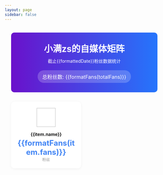 ```yaml
---
layout: page
sidebar: false
---
```

<script setup>
import { ref, computed, onMounted } from 'vue'

const media = [
    {
        icon: '/react-docs/self-media/icon/1.png',
        fans: 1170,
        name: '小红书'
    },
    {
        icon: '/react-docs/self-media/icon/2.png',
        fans: 58000,
        name: '哔哩哔哩'
    },
    {
        icon: '/react-docs/self-media/icon/3.png',
        fans: 23000,
        name: '抖音'
    },
    {
        icon: '/react-docs/self-media/icon/4.png',
        fans: 1585,
        name: '视频号'
    },
    {
        icon: '/react-docs/self-media/icon/5.png',
        fans: 14300,
        name: '掘金'
    },
    {
        icon: '/react-docs/self-media/icon/6.png',
        fans: 1849,
        name: '公众号'
    },
    {
        icon: '/react-docs/self-media/icon/7.png',
        fans: 21802,
        name: 'CSDN'
    },
    {
        icon: '/react-docs/self-media/icon/8.png',
        fans: 1,
        name: '爱奇艺'
    },
    {
        icon: '/react-docs/self-media/icon/9.png',
        fans: 36,
        name: '腾讯视频'
    },
    {
        icon: '/react-docs/self-media/icon/10.png',
        fans: 79,
        name: '微博'
    }
]

const totalFans = computed(() => {
  return media.reduce((sum, item) => sum + item.fans, 0)
})

const formatFans = (fans) => {
  if (fans >= 10000) {
    return (fans / 10000).toFixed(1) + '万'
  }
  return fans
}

const currentDate = new Date()
const formattedDate = `${currentDate.getFullYear()}年${currentDate.getMonth() + 1}月${currentDate.getDate()}日`
</script>

<div class="media-matrix">
  <div class="header">
    <h1>小满zs的自媒体矩阵</h1>
    <p>截止{{formattedDate}}粉丝数据统计</p>
    <div class="total-fans">
      <span>总粉丝数: {{formatFans(totalFans)}}</span>
    </div>
  </div>
  
  <div class="media-grid">
    <div v-for="(item, index) in media" :key="index" class="media-card">
      <div class="media-icon">
        <img :src="item.icon" :alt="item.name">
      </div>
      <div class="media-name">{{item.name}}</div>
      <div class="media-fans">{{formatFans(item.fans)}}</div>
      <div class="media-label">粉丝</div>
    </div>
  </div>
</div>

<style>
.media-matrix {
  max-width: 1400px;
  margin: 0 auto;
  padding: 20px;
}

.header {
  text-align: center;
  background: linear-gradient(90deg, #6a11cb 0%, #2575fc 100%);
  color: white;
  padding: 30px 20px;
  border-radius: 10px;
  margin-bottom: 30px;
}

.header h1 {
  margin: 0;
  font-size: 28px;
}

.header p {
  margin: 10px 0;
  font-size: 14px;
}

.total-fans {
  background: rgba(255, 255, 255, 0.2);
  border-radius: 20px;
  padding: 8px 15px;
  display: inline-block;
  margin-top: 10px;
  font-size: 16px;
}

.media-grid {
  display: grid;
  grid-template-columns: repeat(auto-fill, minmax(220px, 1fr));
  gap: 20px;
}

.media-card {
  background: white;
  border-radius: 10px;
  padding: 20px;
  text-align: center;
  box-shadow: 0 2px 10px rgba(0, 0, 0, 0.05);
  transition: transform 0.3s;
}

.media-card:hover {
  transform: translateY(-5px);
}

.media-icon {
  width: 60px;
  height: 60px;
  margin: 0 auto 15px;
}

.media-icon img {
  width: 100%;
  height: 100%;
  object-fit: contain;
}

.media-name {
  font-weight: bold;
  margin-bottom: 5px;
}

.media-fans {
  font-size: 24px;
  font-weight: bold;
  color: #4285f4;
}

.media-label {
  font-size: 12px;
  color: #999;
}

</style>